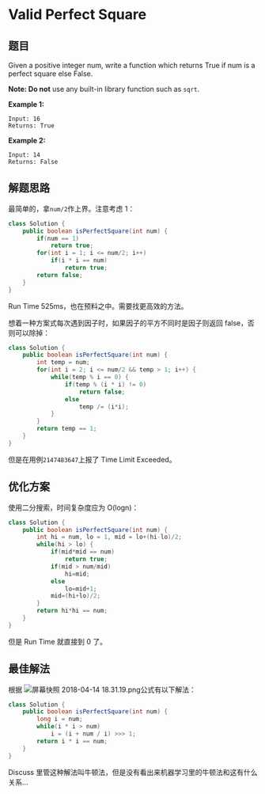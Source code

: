 # Valid Perfect Square

## 题目

Given a positive integer num, write a function which returns True if num is a perfect square else False.

**Note: Do not** use any built-in library function such as `sqrt`.

**Example 1:**

```
Input: 16
Returns: True
```

**Example 2:**

```
Input: 14
Returns: False
```

## 解题思路

最简单的，拿`num/2`作上界。注意考虑 1：

```java
class Solution {
    public boolean isPerfectSquare(int num) {
        if(num == 1)
            return true;
        for(int i = 1; i <= num/2; i++)
            if(i * i == num)
                return true;
        return false;
    }
}
```

Run Time 525ms，也在预料之中。需要找更高效的方法。

想着一种方案式每次遇到因子时，如果因子的平方不同时是因子则返回 false，否则可以除掉：

```java
class Solution {
    public boolean isPerfectSquare(int num) {
        int temp = num;
        for(int i = 2; i <= num/2 && temp > 1; i++) {
            while(temp % i == 0) {
                if(temp % (i * i) != 0)
                    return false;
                else
                    temp /= (i*i);
            }
        }
        return temp == 1;
    }
}
```

但是在用例`2147483647`上报了 Time Limit Exceeded。

## 优化方案

使用二分搜索，时间复杂度应为 O(logn)：

```java
class Solution {
    public boolean isPerfectSquare(int num) {
        int hi = num, lo = 1, mid = lo+(hi-lo)/2;
        while(hi > lo) {
            if(mid*mid == num) 
                return true;
            if(mid > num/mid) 
                hi=mid;
            else 
                lo=mid+1;
            mid=(hi+lo)/2;
        }
        return hi*hi == num;
    }
}
```

但是 Run Time 就直接到 0 了。

## 最佳解法

根据
![屏幕快照 2018-04-14 18.31.19.png](https://upload-images.jianshu.io/upload_images/2702529-0f6be044d0d8a430.png?imageMogr2/auto-orient/strip%7CimageView2/2/w/1240)公式有以下解法：

```java
class Solution {
    public boolean isPerfectSquare(int num) {
        long i = num;
        while(i * i > num) 
            i = (i + num / i) >>> 1;
        return i * i == num;
    }
}
```

Discuss 里管这种解法叫牛顿法，但是没有看出来机器学习里的牛顿法和这有什么关系...

